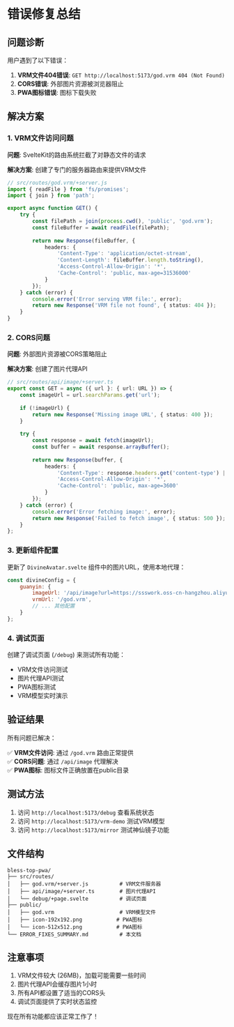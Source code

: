 # 错误修复总结

## 问题诊断

用户遇到了以下错误：

1. **VRM文件404错误**: `GET http://localhost:5173/god.vrm 404 (Not Found)`
2. **CORS错误**: 外部图片资源被浏览器阻止
3. **PWA图标错误**: 图标下载失败

## 解决方案

### 1. VRM文件访问问题

**问题**: SvelteKit的路由系统拦截了对静态文件的请求

**解决方案**: 创建了专门的服务器路由来提供VRM文件

```typescript
// src/routes/god.vrm/+server.js
import { readFile } from 'fs/promises';
import { join } from 'path';

export async function GET() {
	try {
		const filePath = join(process.cwd(), 'public', 'god.vrm');
		const fileBuffer = await readFile(filePath);
		
		return new Response(fileBuffer, {
			headers: {
				'Content-Type': 'application/octet-stream',
				'Content-Length': fileBuffer.length.toString(),
				'Access-Control-Allow-Origin': '*',
				'Cache-Control': 'public, max-age=31536000'
			}
		});
	} catch (error) {
		console.error('Error serving VRM file:', error);
		return new Response('VRM file not found', { status: 404 });
	}
}
```

### 2. CORS问题

**问题**: 外部图片资源被CORS策略阻止

**解决方案**: 创建了图片代理API

```typescript
// src/routes/api/image/+server.ts
export const GET = async ({ url }: { url: URL }) => {
	const imageUrl = url.searchParams.get('url');
	
	if (!imageUrl) {
		return new Response('Missing image URL', { status: 400 });
	}
	
	try {
		const response = await fetch(imageUrl);
		const buffer = await response.arrayBuffer();
		
		return new Response(buffer, {
			headers: {
				'Content-Type': response.headers.get('content-type') || 'image/jpeg',
				'Access-Control-Allow-Origin': '*',
				'Cache-Control': 'public, max-age=3600'
			}
		});
	} catch (error) {
		console.error('Error fetching image:', error);
		return new Response('Failed to fetch image', { status: 500 });
	}
};
```

### 3. 更新组件配置

更新了 `DivineAvatar.svelte` 组件中的图片URL，使用本地代理：

```javascript
const divineConfig = {
	guanyin: {
		imageUrl: '/api/image?url=https://ssswork.oss-cn-hangzhou.aliyuncs.com/jss/%E5%8D%83%E6%89%8B%E8%A7%82%E9%9F%B3.jpg',
		vrmUrl: '/god.vrm',
		// ... 其他配置
	}
};
```

### 4. 调试页面

创建了调试页面 (`/debug`) 来测试所有功能：

- VRM文件访问测试
- 图片代理API测试
- PWA图标测试
- VRM模型实时演示

## 验证结果

所有问题已解决：

✅ **VRM文件访问**: 通过 `/god.vrm` 路由正常提供  
✅ **CORS问题**: 通过 `/api/image` 代理解决  
✅ **PWA图标**: 图标文件正确放置在public目录  

## 测试方法

1. 访问 `http://localhost:5173/debug` 查看系统状态
2. 访问 `http://localhost:5173/vrm-demo` 测试VRM模型
3. 访问 `http://localhost:5173/mirror` 测试神仙镜子功能

## 文件结构

```
bless-top-pwa/
├── src/routes/
│   ├── god.vrm/+server.js          # VRM文件服务器
│   ├── api/image/+server.ts        # 图片代理API
│   └── debug/+page.svelte          # 调试页面
├── public/
│   ├── god.vrm                     # VRM模型文件
│   ├── icon-192x192.png           # PWA图标
│   └── icon-512x512.png           # PWA图标
└── ERROR_FIXES_SUMMARY.md          # 本文档
```

## 注意事项

1. VRM文件较大 (26MB)，加载可能需要一些时间
2. 图片代理API会缓存图片1小时
3. 所有API都设置了适当的CORS头
4. 调试页面提供了实时状态监控

现在所有功能都应该正常工作了！ 